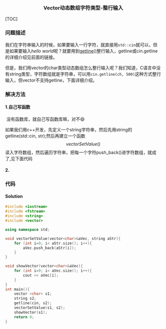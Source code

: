 <center><h3>Vector动态数组字符类型-整行输入</h3></center>

[TOC]

### 问题描述

​	我们在字符串输入的时候，如果要输入一行字符，就直接用`std::cin`就可以，但是如果要输入*hello world*呢？就要用到[getline()](https://blog.csdn.net/cool99781/article/details/104595125)整行输入，getline或cin.getline的详细介绍见前面的链接。

​	但是，我们用vector的char类型动态数组怎么整行输入呢？我们知道，C语言中没有string类型，字符数组就是字符串，可以用`cin.getline(ch, 500)`这种方式整行输入，但vector不支持getline，下面详细介绍。

### 解决方法

#### 1.自己写函数

​	没有函数库，就自己写函数库嘛，对不:smile:

​	如果我们用c++开发，先定义一个string字符串，然后先用string的getline(std::cin, str);然后再建立一个函数$$vectorSetValue()$$读入字符数组，然后遍历字符串，把每一个字符push_back()进字符数组，就成了,见下面代码

#### 2.

### 代码

#### Solution

```cpp
#include <iostream>
#include <fstream>
#include <string>
#include <vector>

using namespace std;

void vectorSetValue(vector<char>&aVec, string aStr){
    for (int i=0; i< aStr.size(); i++){
        aVec.push_back(aStr[i]);
    }
}

void showVector(vector<char>&aVec){
    for (int i=0; i< aVec.size(); i++){
        cout << aVec[i];
    }    
}
int main(){
    vector <char> s1;
    string s2;
    getline(cin, s2);
    vectorSetValue(s1, s2);
    showVector(s1);
    return 0;    
}
```

